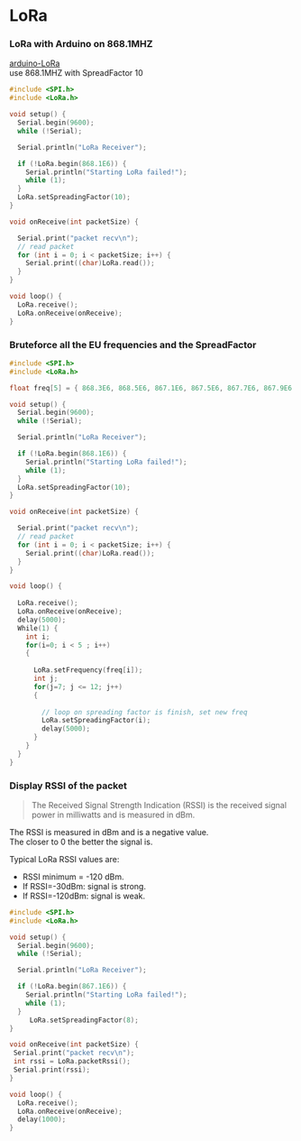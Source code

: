 # LoRa

### LoRa with Arduino on 868.1MHZ

[arduino-LoRa](https://github.com/sandeepmistry/arduino-LoRa)\
use 868.1MHZ with SpreadFactor 10

```c
#include <SPI.h>
#include <LoRa.h>

void setup() {
  Serial.begin(9600);
  while (!Serial);

  Serial.println("LoRa Receiver");

  if (!LoRa.begin(868.1E6)) {
    Serial.println("Starting LoRa failed!");
    while (1);
  }
  LoRa.setSpreadingFactor(10);
}

void onReceive(int packetSize) {

  Serial.print("packet recv\n");
  // read packet
  for (int i = 0; i < packetSize; i++) {
    Serial.print((char)LoRa.read());
  }
}

void loop() {
  LoRa.receive();
  LoRa.onReceive(onReceive); 
}
```

### Bruteforce all the EU frequencies and the SpreadFactor

```c
#include <SPI.h>
#include <LoRa.h>

float freq[5] = { 868.3E6, 868.5E6, 867.1E6, 867.5E6, 867.7E6, 867.9E6 }; 

void setup() {
  Serial.begin(9600);
  while (!Serial);

  Serial.println("LoRa Receiver");

  if (!LoRa.begin(868.1E6)) {
    Serial.println("Starting LoRa failed!");
    while (1);
  }
  LoRa.setSpreadingFactor(10);
}

void onReceive(int packetSize) {

  Serial.print("packet recv\n");
  // read packet
  for (int i = 0; i < packetSize; i++) {
    Serial.print((char)LoRa.read());
  }
}

void loop() {
  
  LoRa.receive();
  LoRa.onReceive(onReceive);
  delay(5000);
  While(1) {
    int i;
    for(i=0; i < 5 ; i++)
    {
      
      LoRa.setFrequency(freq[i]);
      int j;
      for(j=7; j <= 12; j++)
      {
      	
        // loop on spreading factor is finish, set new freq
        LoRa.setSpreadingFactor(i);
        delay(5000);
      }
    }
  }
}
```

### Display RSSI of the packet

> The Received Signal Strength Indication (RSSI) is the received signal power in milliwatts and is measured in dBm.

The RSSI is measured in dBm and is a negative value.\
The closer to 0 the better the signal is.

Typical LoRa RSSI values are:

* RSSI minimum = -120 dBm.
* If RSSI=-30dBm: signal is strong.
* If RSSI=-120dBm: signal is weak.

```c
#include <SPI.h>
#include <LoRa.h>

void setup() {
  Serial.begin(9600);
  while (!Serial);

  Serial.println("LoRa Receiver");

  if (!LoRa.begin(867.1E6)) {
    Serial.println("Starting LoRa failed!");
    while (1);
  }
     LoRa.setSpreadingFactor(8);
}

void onReceive(int packetSize) {
 Serial.print("packet recv\n");
 int rssi = LoRa.packetRssi();
 Serial.print(rssi);
}

void loop() {
  LoRa.receive();
  LoRa.onReceive(onReceive);
  delay(1000);
}
```

